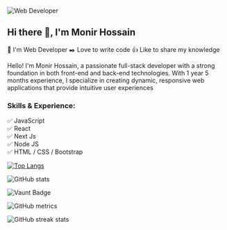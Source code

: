 ![Web Developer](https://media.licdn.com/dms/image/v2/D4D16AQG1hDY-LKGyJA/profile-displaybackgroundimage-shrink_350_1400/profile-displaybackgroundimage-shrink_350_1400/0/1724042952918?e=1729728000&v=beta&t=FDQlCQLDGdXkWrbdKdulHcLMctVCLHgvONjQ4BFRQoc)

## Hi there 👋, I'm Monir Hossain

💼 I'm Web Developer
✒️ Love to write code
👍 Like to share my knowledge

Hello! I'm Monir Hossain, a passionate full-stack developer with a strong foundation in both front-end and back-end technologies. With 1 year 5 months experience, I specialize in creating dynamic, responsive web applications that provide intuitive user experiences

### Skills & Experience:
✅ JavaScript</br>
✅ React</br>
✅ Next Js</br>
✅ Node JS</br>
✅ HTML / CSS / Bootstrap 

[![Top Langs](https://github-readme-stats.vercel.app/api/top-langs/?username=monir-hossaien)](https://github.com/anuraghazra/github-readme-stats)

![GitHub stats](https://github-readme-stats.vercel.app/api?username=monir-hossaien&show_icons=true&count_private=true)  

![Vaunt Badge](https://api.vaunt.dev/v1/github/entities/monir-hossaien/contributions?format=svg&private=true)  

![GitHub metrics](https://metrics.lecoq.io/monir-hossaien)  

![GitHub streak stats](https://streak-stats.demolab.com/?user=monir-hossaien)  

